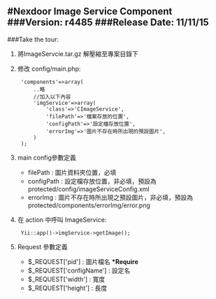 #Nexdoor Image Service Component
###Version: r4485
###Release Date: 11/11/15
---
###Take the tour:

1. 將ImageServcie.tar.gz 解壓縮至專案目錄下
2. 修改 config/main.php:

		'components'=>array(
			..略
			//加入以下內容
			'imgService'=>array(
				'class'=>'CImageService',
				'filePath'=>'檔案存放的位置',
				'configPath'=>'設定檔存放位置',	
				'errorImg'=>'圖片不存在時所出現的預設圖片',
			)
		);
3. main config參數定義
	* filePath : 圖片資料夾位置，必填
	* configPath : 設定檔存放位置，非必填，預設為protected/config/imageServiceConfig.xml
	* errorImg : 圖片不存在時所出現之預設圖片，非必填，預設為protected/components/errorImg/error.png
4. 在 action 中呼叫 ImageService:

		Yii::app()->imgService->getImage();
5. Request 參數定義
	* $_REQUEST['pid'] : 圖片檔名 __*Require__
	* $_REQUEST['configName'] : 設定名
	* $_REQUEST['width'] : 寬度
	* $_REQUEST['height'] : 長度